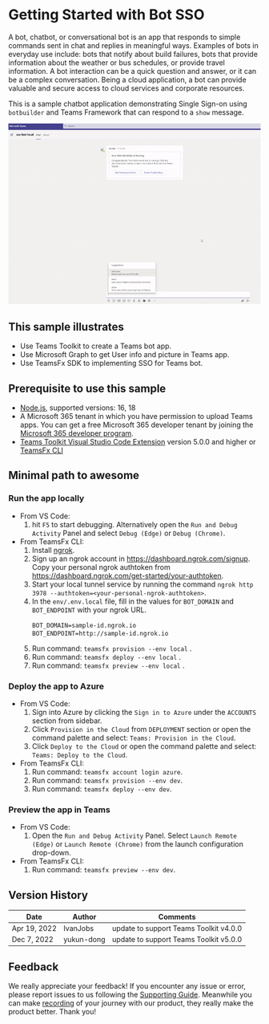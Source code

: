 # Getting Started with Bot SSO

A bot, chatbot, or conversational bot is an app that responds to simple commands sent in chat and replies in meaningful ways. Examples of bots in everyday use include: bots that notify about build failures, bots that provide information about the weather or bus schedules, or provide travel information. A bot interaction can be a quick question and answer, or it can be a complex conversation. Being a cloud application, a bot can provide valuable and secure access to cloud services and corporate resources.

This is a sample chatbot application demonstrating Single Sign-on using `botbuilder` and Teams Framework that can respond to a `show` message.

![Bot SSO Overview](images/bot-sso.gif)

## This sample illustrates
- Use Teams Toolkit to create a Teams bot app.
- Use Microsoft Graph to get User info and picture in Teams app.
- Use TeamsFx SDK to implementing SSO for Teams bot.

## Prerequisite to use this sample
- [Node.js](https://nodejs.org/), supported versions: 16, 18
- A Microsoft 365 tenant in which you have permission to upload Teams apps. You can get a free Microsoft 365 developer tenant by joining the [Microsoft 365 developer program](https://developer.microsoft.com/en-us/microsoft-365/dev-program).
- [Teams Toolkit Visual Studio Code Extension](https://aka.ms/teams-toolkit) version 5.0.0 and higher or [TeamsFx CLI](https://aka.ms/teamsfx-cli)

## Minimal path to awesome

### Run the app locally
- From VS Code:
    1. hit `F5` to start debugging. Alternatively open the `Run and Debug Activity` Panel and select `Debug (Edge)` or `Debug (Chrome)`.
- From TeamsFx CLI:
    1. Install [ngrok](https://ngrok.com/download).
    1. Sign up an ngrok account in https://dashboard.ngrok.com/signup. Copy your personal ngrok authtoken from https://dashboard.ngrok.com/get-started/your-authtoken.
    1. Start your local tunnel service by running the command `ngrok http 3978 --authtoken=<your-personal-ngrok-authtoken>`.
    1. In the `env/.env.local` file, fill in the values for `BOT_DOMAIN` and `BOT_ENDPOINT` with your ngrok URL.
       ```
       BOT_DOMAIN=sample-id.ngrok.io
       BOT_ENDPOINT=http://sample-id.ngrok.io
       ```
    1. Run command: `teamsfx provision --env local` .
    1. Run command: `teamsfx deploy --env local` .
    1. Run command: `teamsfx preview --env local` .

### Deploy the app to Azure
- From VS Code:
    1. Sign into Azure by clicking the `Sign in to Azure` under the `ACCOUNTS` section from sidebar.
    1. Click `Provision in the Cloud` from `DEPLOYMENT` section or open the command palette and select: `Teams: Provision in the Cloud`.
    1. Click `Deploy to the Cloud` or open the command palette and select: `Teams: Deploy to the Cloud`.
- From TeamsFx CLI:
    1. Run command: `teamsfx account login azure`.
    1. Run command: `teamsfx provision --env dev`.
    1. Run command: `teamsfx deploy --env dev`.

### Preview the app in Teams
- From VS Code:
    1. Open the `Run and Debug Activity` Panel. Select `Launch Remote (Edge)` or `Launch Remote (Chrome)` from the launch configuration drop-down.
- From TeamsFx CLI:
    1. Run command: `teamsfx preview --env dev`.

## Version History
|Date| Author| Comments|
|---|---|---|
|Apr 19, 2022| IvanJobs | update to support Teams Toolkit v4.0.0|
|Dec 7, 2022| yukun-dong | update to support Teams Toolkit v5.0.0|

## Feedback
We really appreciate your feedback! If you encounter any issue or error, please report issues to us following the [Supporting Guide](https://github.com/OfficeDev/TeamsFx-Samples/blob/dev/SUPPORT.md). Meanwhile you can make [recording](https://aka.ms/teamsfx-record) of your journey with our product, they really make the product better. Thank you!